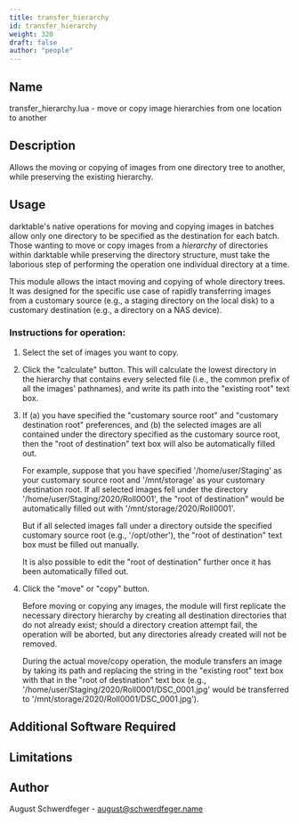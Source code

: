 ```yaml
---
title: transfer_hierarchy
id: transfer_hierarchy
weight: 320
draft: false
author: "people"
---
```


## Name

transfer_hierarchy.lua - move or copy image hierarchies from one location to another

## Description

Allows the moving or copying of images from one directory
tree to another, while preserving the existing hierarchy.

## Usage

darktable's native operations for moving and copying images in
batches allow only one directory to be specified as the destination
for each batch. Those wanting to move or copy images from a _hierarchy_
of directories within darktable while preserving the directory structure,
must take the laborious step of performing the operation one individual
directory at a time.

This module allows the intact moving and copying of whole directory trees.
It was designed for the specific use case of rapidly transferring images
from a customary source (e.g., a staging directory on the local disk)
to a customary destination (e.g., a directory on a NAS device).

### Instructions for operation:

1. Select the set of images you want to copy.

2. Click the "calculate" button. This will calculate the
   lowest directory in the hierarchy that contains every selected
   file (i.e., the common prefix of all the images' pathnames), and
   write its path into the "existing root" text box.

3. If (a) you have specified the "customary source root" and "customary
   destination root" preferences, and (b) the selected images are all
   contained under the directory specified as the customary source
   root, then the "root of destination" text box will also be
   automatically filled out.

   For example, suppose that you have specified '/home/user/Staging'
   as your customary source root and '/mnt/storage' as your customary
   destination root. If all selected images fell under the directory
   '/home/user/Staging/2020/Roll0001', the "root of destination" would
   be automatically filled out with '/mnt/storage/2020/Roll0001'.

   But if all selected images fall under a directory outside the
   specified customary source root (e.g., '/opt/other'), the "root
   of destination" text box must be filled out manually.

   It is also possible to edit the "root of destination" further once
   it has been automatically filled out.

4. Click the "move" or "copy" button.

   Before moving or copying any images, the module will first
   replicate the necessary directory hierarchy by creating all
   destination directories that do not already exist; should a
   directory creation attempt fail, the operation will be
   aborted, but any directories already created will not be
   removed.

   During the actual move/copy operation, the module transfers an
   image by taking its path and replacing the string in the "existing
   root" text box with that in the "root of destination" text box
   (e.g., '/home/user/Staging/2020/Roll0001/DSC_0001.jpg' would be
   transferred to '/mnt/storage/2020/Roll0001/DSC_0001.jpg').

## Additional Software Required


## Limitations


## Author

August Schwerdfeger - august@schwerdfeger.name
